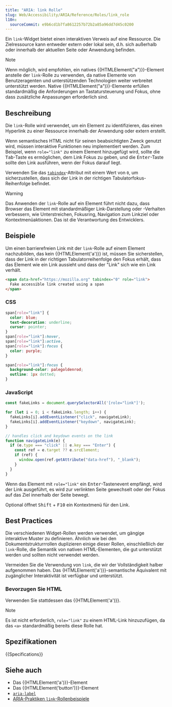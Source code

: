 ```yaml
---
title: "ARIA: link Rolle"
slug: Web/Accessibility/ARIA/Reference/Roles/link_role
l10n:
  sourceCommit: e9b6cd1b7fa8612257b72b2a85a96dd7d45c0200
---
```


Ein `link`-Widget bietet einen interaktiven Verweis auf eine Ressource. Die Zielressource kann entweder extern oder lokal sein, d.h. sich außerhalb oder innerhalb der aktuellen Seite oder Anwendung befinden.

> [!NOTE]
> Wenn möglich, wird empfohlen, ein natives {{HTMLElement("a")}}-Element anstelle der `link`-Rolle zu verwenden, da native Elemente von Benutzeragenten und unterstützenden Technologien weiter verbreitet unterstützt werden. Native {{HTMLElement("a")}}-Elemente erfüllen standardmäßig die Anforderungen an Tastatursteuerung und Fokus, ohne dass zusätzliche Anpassungen erforderlich sind.

## Beschreibung

Die `link`-Rolle wird verwendet, um ein Element zu identifizieren, das einen Hyperlink zu einer Ressource innerhalb der Anwendung oder extern erstellt.

Wenn semantisches HTML nicht für seinen beabsichtigten Zweck genutzt wird, müssen interaktive Funktionen neu implementiert werden. Zum Beispiel, wenn `role="link"` zu einem Element hinzugefügt wird, sollte die <kbd>Tab</kbd>-Taste es ermöglichen, dem Link Fokus zu geben, und die <kbd>Enter</kbd>-Taste sollte den Link ausführen, wenn der Fokus darauf liegt.

Verwenden Sie das [`tabindex`](/de/docs/Web/HTML/Reference/Global_attributes/tabindex)-Attribut mit einem Wert von `0`, um sicherzustellen, dass sich der Link in der richtigen Tabulatorfokus-Reihenfolge befindet.

> [!WARNING]
> Das Anwenden der `link`-Rolle auf ein Element führt nicht dazu, dass Browser das Element mit standardmäßiger Link-Darstellung oder -Verhalten verbessern, wie Unterstreichen, Fokusring, Navigation zum Linkziel oder Kontextmenüaktionen. Das ist die Verantwortung des Entwicklers.

## Beispiele

Um einen barrierefreien Link mit der `link`-Rolle auf einem Element nachzubilden, das kein {{HTMLElement('a')}} ist, müssen Sie sicherstellen, dass der Link in der richtigen Tabulatorreihenfolge den Fokus erhält, dass das Element wie ein Link aussieht und dass der "Link" sich wie ein Link verhält.

```html
<span data-href="https://mozilla.org" tabindex="0" role="link">
  Fake accessible link created using a span
</span>
```

### CSS

```css
span[role="link"] {
  color: blue;
  text-decoration: underline;
  cursor: pointer;
}
span[role="link"]:hover,
span[role="link"]:active,
span[role="link"]:focus {
  color: purple;
}

span[role="link"]:focus {
  background-color: palegoldenrod;
  outline: 1px dotted;
}
```

### JavaScript

```js
const fakeLinks = document.querySelectorAll('[role="link"]');

for (let i = 0; i < fakeLinks.length; i++) {
  fakeLinks[i].addEventListener("click", navigateLink);
  fakeLinks[i].addEventListener("keydown", navigateLink);
}

// handles click and keydown events on the link
function navigateLink(e) {
  if (e.type === "click" || e.key === "Enter") {
    const ref = e.target ?? e.srcElement;
    if (ref) {
      window.open(ref.getAttribute("data-href"), "_blank");
    }
  }
}
```

Wenn das Element mit `role="link"` ein <kbd>Enter</kbd>-Tastenevent empfängt, wird der Link ausgeführt, es wird zur verlinkten Seite gewechselt oder der Fokus auf das Ziel innerhalb der Seite bewegt.

Optional öffnet <kbd>Shift</kbd> + <kbd>F10</kbd> ein Kontextmenü für den Link.

## Best Practices

Die verschiedenen Widget-Rollen werden verwendet, um gängige interaktive Muster zu definieren. Ähnlich wie bei den Dokumentstrukturrrollen duplizieren einige dieser Rollen, einschließlich der `link`-Rolle, die Semantik von nativen HTML-Elementen, die gut unterstützt werden und sollten nicht verwendet werden.

Vermeiden Sie die Verwendung von `link`, die wir der Vollständigkeit halber aufgenommen haben. Das {HTMLElement('a')}}-semantische Äquivalent mit zugänglicher Interaktivität ist verfügbar und unterstützt.

### Bevorzugen Sie HTML

Verwenden Sie stattdessen das {{HTMLElement('a')}}.

> [!NOTE]
> Es ist nicht erforderlich, `role="link"` zu einem HTML-Link hinzuzufügen, da das `<a>` standardmäßig bereits diese Rolle hat.

## Spezifikationen

{{Specifications}}

## Siehe auch

- Das {{HTMLElement('a')}}-Element
- Das {{HTMLElement('button')}}-Element
- [`aria-label`](/de/docs/Web/Accessibility/ARIA/Reference/Attributes/aria-label)
- [ARIA-Praktiken `link`-Rollenbeispiele](https://www.w3.org/WAI/ARIA/apg/patterns/link/examples/link/)
